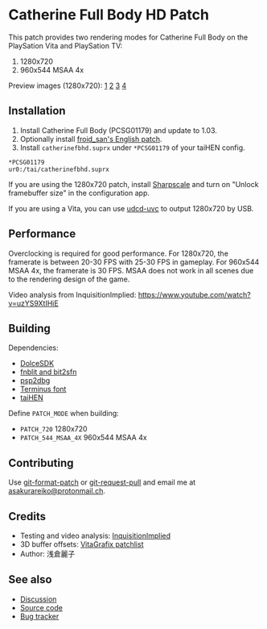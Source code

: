 # Catherine Full Body HD Patch

This patch provides two rendering modes for Catherine Full Body on the PlaySation Vita and PlaySation TV:

1. 1280x720
2. 960x544 MSAA 4x

Preview images (1280x720): [1](https://git.shotatoshounenwachigau.moe/vita/catherinefbhd/plain/preview1.png?h=assets) [2](https://git.shotatoshounenwachigau.moe/vita/catherinefbhd/plain/preview2.png?h=assets) [3](https://git.shotatoshounenwachigau.moe/vita/catherinefbhd/plain/preview3.png?h=assets) [4](https://git.shotatoshounenwachigau.moe/vita/catherinefbhd/plain/preview4.png?h=assets)

## Installation

1. Install Catherine Full Body (PCSG01179) and update to 1.03.
2. Optionally install [froid_san's English patch](https://forum.devchroma.nl/index.php/topic,133.0.html).
3. Install `catherinefbhd.suprx` under `*PCSG01179` of your taiHEN config.

```
*PCSG01179
ur0:/tai/catherinefbhd.suprx
```

If you are using the 1280x720 patch, install [Sharpscale](https://forum.devchroma.nl/index.php/topic,112.0.html) and turn on "Unlock framebuffer size" in the configuration app.

If you are using a Vita, you can use [udcd-uvc](https://github.com/xerpi/vita-udcd-uvc) to output 1280x720 by USB.

## Performance

Overclocking is required for good performance. For 1280x720, the framerate is between 20-30 FPS with 25-30 FPS in gameplay. For 960x544 MSAA 4x, the framerate is 30 FPS. MSAA does not work in all scenes due to the rendering design of the game.

Video analysis from InquisitionImplied: <https://www.youtube.com/watch?v=uzYS9XtIHiE>

## Building

Dependencies:

- [DolceSDK](https://forum.devchroma.nl/index.php/topic,129.0.html)
- [fnblit and bit2sfn](https://git.shotatoshounenwachigau.moe/vita/fnblit)
- [psp2dbg](https://git.shotatoshounenwachigau.moe/vita/psp2dbg)
- [Terminus font](http://terminus-font.sourceforge.net)
- [taiHEN](https://git.shotatoshounenwachigau.moe/vita/taihen)

Define `PATCH_MODE` when building:

- `PATCH_720` 1280x720
- `PATCH_544_MSAA_4X` 960x544 MSAA 4x

## Contributing

Use [git-format-patch](https://www.git-scm.com/docs/git-format-patch) or [git-request-pull](https://www.git-scm.com/docs/git-request-pull) and email me at <asakurareiko@protonmail.ch>.

## Credits

- Testing and video analysis: [InquisitionImplied](https://twitter.com/Yoyogames28)
- 3D buffer offsets: [VitaGrafix patchlist](https://github.com/Electry/VitaGrafixPatchlist)
- Author: 浅倉麗子

## See also

- [Discussion](https://forum.devchroma.nl/index.php/topic,154.0.html)
- [Source code](https://git.shotatoshounenwachigau.moe/vita/catherinefbhd)
- [Bug tracker](https://github.com/cuevavirus/hdpatch/issues)
